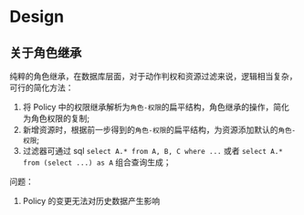# Design

## 关于角色继承

纯粹的角色继承，在数据库层面，对于动作判权和资源过滤来说，逻辑相当复杂，可行的简化方法：

1. 将 Policy 中的权限继承解析为`角色-权限`的扁平结构，角色继承的操作，简化为角色权限的复制;
2. 新增资源时，根据前一步得到的`角色-权限`的扁平结构，为资源添加默认的`角色-权限`;
3. 过滤器可通过 sql `select A.* from A, B, C where ...` 或者 `select A.* from (select ...) as A` 组合查询生成；

问题：

1. Policy 的变更无法对历史数据产生影响
